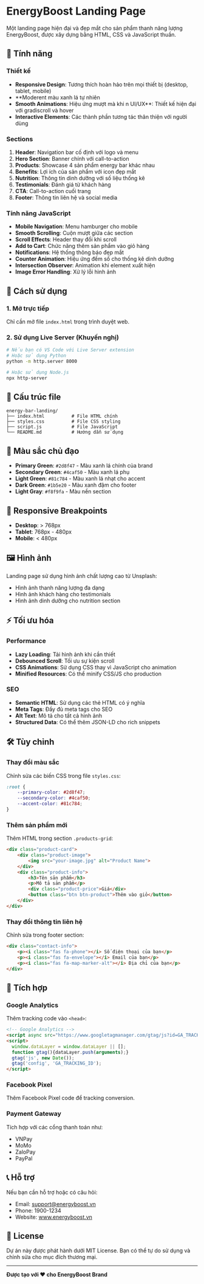 # EnergyBoost Landing Page

Một landing page hiện đại và đẹp mắt cho sản phẩm thanh năng lượng EnergyBoost, được xây dựng bằng HTML, CSS và JavaScript thuần.

## 🌟 Tính năng

### Thiết kế
- **Responsive Design**: Tương thích hoàn hảo trên mọi thiết bị (desktop, tablet, mobile)
- **Moderent màu xanh lá tự nhiên
- **Smooth Animations**: Hiệu ứng mượt mà khi n UI/UX**: Thiết kế hiện đại với gradiscroll và hover
- **Interactive Elements**: Các thành phần tương tác thân thiện với người dùng

### Sections
1. **Header**: Navigation bar cố định với logo và menu
2. **Hero Section**: Banner chính với call-to-action
3. **Products**: Showcase 4 sản phẩm energy bar khác nhau
4. **Benefits**: Lợi ích của sản phẩm với icon đẹp mắt
5. **Nutrition**: Thông tin dinh dưỡng với số liệu thống kê
6. **Testimonials**: Đánh giá từ khách hàng
7. **CTA**: Call-to-action cuối trang
8. **Footer**: Thông tin liên hệ và social media

### Tính năng JavaScript
- **Mobile Navigation**: Menu hamburger cho mobile
- **Smooth Scrolling**: Cuộn mượt giữa các section
- **Scroll Effects**: Header thay đổi khi scroll
- **Add to Cart**: Chức năng thêm sản phẩm vào giỏ hàng
- **Notifications**: Hệ thống thông báo đẹp mắt
- **Counter Animation**: Hiệu ứng đếm số cho thống kê dinh dưỡng
- **Intersection Observer**: Animation khi element xuất hiện
- **Image Error Handling**: Xử lý lỗi hình ảnh

## 🚀 Cách sử dụng

### 1. Mở trực tiếp
Chỉ cần mở file `index.html` trong trình duyệt web.

### 2. Sử dụng Live Server (Khuyến nghị)
```bash
# Nếu bạn có VS Code với Live Server extension
# Hoặc sử dụng Python
python -m http.server 8000

# Hoặc sử dụng Node.js
npx http-server
```

## 📁 Cấu trúc file

```
energy-bar-landing/
├── index.html          # File HTML chính
├── styles.css          # File CSS styling
├── script.js           # File JavaScript
└── README.md           # Hướng dẫn sử dụng
```

## 🎨 Màu sắc chủ đạo

- **Primary Green**: `#2d8f47` - Màu xanh lá chính của brand
- **Secondary Green**: `#4caf50` - Màu xanh lá phụ
- **Light Green**: `#81c784` - Màu xanh lá nhạt cho accent
- **Dark Green**: `#1b5e20` - Màu xanh đậm cho footer
- **Light Gray**: `#f8f9fa` - Màu nền section

## 📱 Responsive Breakpoints

- **Desktop**: > 768px
- **Tablet**: 768px - 480px  
- **Mobile**: < 480px

## 🖼️ Hình ảnh

Landing page sử dụng hình ảnh chất lượng cao từ Unsplash:
- Hình ảnh thanh năng lượng đa dạng
- Hình ảnh khách hàng cho testimonials
- Hình ảnh dinh dưỡng cho nutrition section

## ⚡ Tối ưu hóa

### Performance
- **Lazy Loading**: Tải hình ảnh khi cần thiết
- **Debounced Scroll**: Tối ưu sự kiện scroll
- **CSS Animations**: Sử dụng CSS thay vì JavaScript cho animation
- **Minified Resources**: Có thể minify CSS/JS cho production

### SEO
- **Semantic HTML**: Sử dụng các thẻ HTML có ý nghĩa
- **Meta Tags**: Đầy đủ meta tags cho SEO
- **Alt Text**: Mô tả cho tất cả hình ảnh
- **Structured Data**: Có thể thêm JSON-LD cho rich snippets

## 🛠️ Tùy chỉnh

### Thay đổi màu sắc
Chỉnh sửa các biến CSS trong file `styles.css`:
```css
:root {
    --primary-color: #2d8f47;
    --secondary-color: #4caf50;
    --accent-color: #81c784;
}
```

### Thêm sản phẩm mới
Thêm HTML trong section `.products-grid`:
```html
<div class="product-card">
    <div class="product-image">
        <img src="your-image.jpg" alt="Product Name">
    </div>
    <div class="product-info">
        <h3>Tên sản phẩm</h3>
        <p>Mô tả sản phẩm</p>
        <div class="product-price">Giá</div>
        <button class="btn btn-product">Thêm vào giỏ</button>
    </div>
</div>
```

### Thay đổi thông tin liên hệ
Chỉnh sửa trong footer section:
```html
<div class="contact-info">
    <p><i class="fas fa-phone"></i> Số điện thoại của bạn</p>
    <p><i class="fas fa-envelope"></i> Email của bạn</p>
    <p><i class="fas fa-map-marker-alt"></i> Địa chỉ của bạn</p>
</div>
```

## 🔧 Tích hợp

### Google Analytics
Thêm tracking code vào `<head>`:
```html
<!-- Google Analytics -->
<script async src="https://www.googletagmanager.com/gtag/js?id=GA_TRACKING_ID"></script>
<script>
  window.dataLayer = window.dataLayer || [];
  function gtag(){dataLayer.push(arguments);}
  gtag('js', new Date());
  gtag('config', 'GA_TRACKING_ID');
</script>
```

### Facebook Pixel
Thêm Facebook Pixel code để tracking conversion.

### Payment Gateway
Tích hợp với các cổng thanh toán như:
- VNPay
- MoMo
- ZaloPay
- PayPal

## 📞 Hỗ trợ

Nếu bạn cần hỗ trợ hoặc có câu hỏi:
- Email: support@energyboost.vn
- Phone: 1900-1234
- Website: www.energyboost.vn

## 📄 License

Dự án này được phát hành dưới MIT License. Bạn có thể tự do sử dụng và chỉnh sửa cho mục đích thương mại.

---

**Được tạo với ❤️ cho EnergyBoost Brand** 